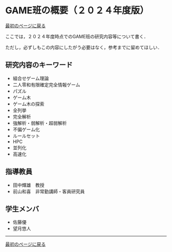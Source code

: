 # GAME班の概要（２０２４年度版）

<a href="../readme.md?id=summary">最初のページに戻る</a>

ここでは，２０２４年度時点でのGAME班の研究内容等について書く．

ただし，必ずしもこの内容にしたがう必要はなく，参考までに留めてほしい．


## 研究内容のキーワード
- 組合せゲーム理論
- 二人零和有限確定完全情報ゲーム
- パズル
- ゲーム木
- ゲーム木の探索
- 全列挙
- 完全解析
- 強解析・弱解析・超弱解析
- 不偏ゲーム化
- ルールセット
- HPC
- 並列化
- 高速化

## 指導教員
- 田中輝雄　教授
- 前山和喜　非常勤講師・客員研究員

## 学生メンバ
- 佐藤優
- 望月悠人

---

<a href="../readme.md?id=summary">最初のページに戻る</a>